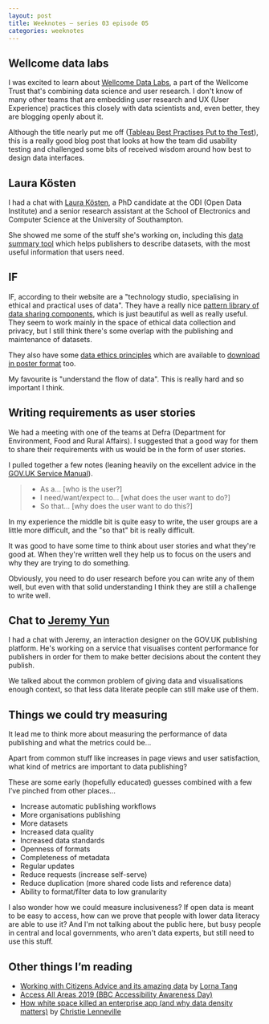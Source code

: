 ```yaml
---
layout: post
title: Weeknotes – series 03 episode 05
categories: weeknotes
---
```


## Wellcome data labs

I was excited to learn about [Wellcome Data Labs](https://medium.com/wellcome-data-labs), a part of the Wellcome Trust that's combining data science and user research. I don't know of many other teams that are embedding user research and UX (User Experience) practices this closely with data scientists and, even better, they are blogging openly about it.

Although the title nearly put me off ([Tableau Best Practises Put to the Test](https://medium.com/wellcome-data-labs/tableau-best-practises-put-to-the-test-f62f5380ba0b)), this is a really good blog post that looks at how the team did usability testing and challenged some bits of received wisdom around how best to design data interfaces.

## Laura Kösten 

I had a chat with [Laura Kösten](https://laurakoesten.github.io/), a PhD candidate at the ODI (Open Data Institute) and a senior research assistant at the School of Electronics and Computer Science at the University of Southampton.

She showed me some of the stuff she's working on, including this [data summary tool](https://data-stories.github.io/data-summary/) which helps publishers to describe datasets, with the most useful information that users need.

## IF

IF, according to their website are a "technology studio, specialising in ethical and practical uses of data". They have a really nice [pattern library of data sharing components](https://catalogue.projectsbyif.com/), which is just beautiful as well as really useful. They seem to work mainly in the space of ethical data collection and privacy, but I still think there's some overlap with the publishing and maintenance of datasets.

They also have some [data ethics principles](https://www.projectsbyif.com/blog/data-ethics-toolkits-9-practices-for-organisations-operating-digital-services/) which are available to [download in poster format](https://s3-eu-west-1.amazonaws.com/projectsbyif.com/data-ethics-practices/9+practices+for+organisations+operating+digital+services.pdf) too. 

My favourite is "understand the flow of data". This is really hard and so important I think.

## Writing requirements as user stories

We had a meeting with one of the teams at Defra (Department for Environment, Food and Rural Affairs). I suggested that a good way for them to share their requirements with us would be in the form of user stories.

I pulled together a few notes (leaning heavily on the excellent advice in the [GOV.UK Service Manual](https://www.gov.uk/service-manual)).

> - As a… [who is the user?]
> - I need/want/expect to… [what does the user want to do?]
> - So that… [why does the user want to do this?]

In my experience the middle bit is quite easy to write, the user groups are a little more difficult, and the "so that" bit is really difficult.

It was good to have some time to think about user stories and what they're good at. When they're written well they help us to focus on the users and why they are trying to do something.

Obviously, you need to do user research before you can write any of them well, but even with that solid understanding I think they are still a challenge to write well.

## Chat to [Jeremy Yun](https://twitter.com/jeremyhhy)

I had a chat with Jeremy, an interaction designer on the GOV.UK publishing platform. He's working on a service that visualises content performance for publishers in order for them to make better decisions about the content they publish.

We talked about the common problem of giving data and visualisations enough context, so that less data literate people can still make use of them.

## Things we could try measuring

It lead me to think more about measuring the performance of data publishing and what the metrics could be…

Apart from common stuff like increases in page views and user satisfaction, what kind of metrics are important to data publishing?

These are some early (hopefully educated) guesses combined with a few I’ve pinched from other places…

- Increase automatic publishing workflows
- More organisations publishing
- More datasets
- Increased data quality
- Increased data standards
- Openness of formats
- Completeness of metadata
- Regular updates
- Reduce requests (increase self-serve)
- Reduce duplication (more shared code lists and reference data)
- Ability to format/filter data to low granularity

I also wonder how we could measure inclusiveness? If open data is meant to be easy to access, how can we prove that people  with lower data literacy are able to use it? And I'm not talking about the public here, but busy people in central and local governments, who aren't data experts, but still need to use this stuff.

## Other things I’m reading

- [Working with Citizens Advice and its amazing data](https://gds.blog.gov.uk/2018/01/10/working-with-citizens-advice-and-its-amazing-data/) by [Lorna Tang](https://twitter.com/lorna_tang)
- [Access All Areas 2019 (BBC Accessibility Awareness Day)](https://www.bbc.co.uk/events/e4vgfx/live/cb54wh)
- [How white space killed an enterprise app (and why data density matters)](https://uxdesign.cc/how-white-space-killed-an-enterprise-app-and-why-data-density-matters-b3afad6a5f2a) by [Christie Lenneville](https://twitter.com/CLenneville)